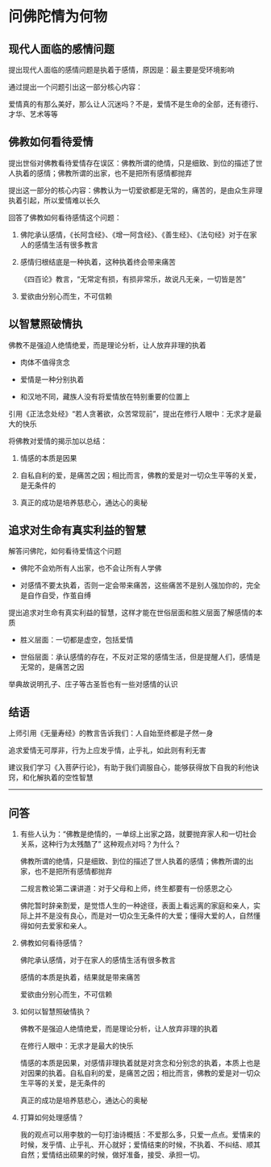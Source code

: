 # 问佛陀情为何物

## 现代人面临的感情问题

提出现代人面临的感情问题是执着于感情，原因是：最主要是受环境影响

通过提出一个问题引出这一部分核心内容：

爱情真的有那么美好，那么让人沉迷吗？不是，爱情不是生命的全部，还有德行、才华、艺术等等

## 佛教如何看待爱情

提出世俗对佛教看待爱情存在误区：佛教所谓的绝情，只是细致、到位的描述了世人执着的感情；佛教所谓的出家，也不是把所有感情都抛弃 

提出这一部分的核心内容：佛教认为一切爱欲都是无常的，痛苦的，是由众生非理执着引起，所以爱情难以长久

回答了佛教如何看待感情这个问题：

1. 佛陀承认感情，《长阿含经》、《增一阿含经》、《善生经》、《法句经》对于在家人的感情生活有很多教言

2. 感情归根结底是一种执着，这种执着终会带来痛苦
    
    《四百论》教言，“无常定有损，有损非常乐，故说凡无亲，一切皆是苦”
    
3. 爱欲由分别心而生，不可信赖

## 以智慧照破情执
佛教不是强迫人绝情绝爱，而是理论分析，让人放弃非理的执着

- 肉体不值得贪念

- 爱情是一种分别执着

- 和汉地不同，藏族人没有将爱情放在特别重要的位置上

引用《正法念处经》“若人贪著欲，众苦常现前”，提出在修行人眼中：无求才是最大的快乐

将佛教对爱情的揭示加以总结：

1. 情感的本质是因果

2. 自私自利的爱，是痛苦之因；相比而言，佛教的爱是对一切众生平等的关爱，是无条件的

3. 真正的成功是培养慈悲心，通达心的奥秘

## 追求对生命有真实利益的智慧

解答问佛陀，如何看待爱情这个问题

- 佛陀不会劝所有人出家，也不会让所有人学佛

- 对感情不要太执着，否则一定会带来痛苦，这些痛苦不是别人强加你的，完全是自作自受，作茧自缚

提出追求对生命有真实利益的智慧，这样才能在世俗层面和胜义层面了解感情的本质

- 胜义层面：一切都是虚空，包括爱情

- 世俗层面：承认感情的存在，不反对正常的感情生活，但是提醒人们，感情是无常的，是痛苦之因

举典故说明孔子、庄子等古圣哲也有一些对感情的认识

## 结语

上师引用《无量寿经》的教言告诉我们：人自始至终都是孑然一身

追求爱情无可厚非，行为上应发乎情，止乎礼，如此则有利无害

建议我们学习《入菩萨行论》，有助于我们调服自心，能够获得放下自我的利他诀窍，和化解执着的空性智慧

--------------------------------------------------------------

## 问答

1. 有些人认为：“佛教是绝情的，一单综上出家之路，就要抛弃家人和一切社会关系，这种行为太残酷了” 这种观点对吗？为什么？

    佛教所谓的绝情，只是细致、到位的描述了世人执着的感情；佛教所谓的出家，也不是把所有感情都抛弃
    
    二规言教论第二课讲道：对于父母和上师，终生都要有一份感恩之心
    
    佛陀暂时辞亲割爱，是觉悟人生的一种途径，表面上看远离的家庭和亲人，实际上并不是没有良心，而是对一切众生无条件的大爱；懂得大爱的人，自然懂得如何去爱家和亲人。

2. 佛教如何看待感情？

    佛陀承认感情，对于在家人的感情生活有很多教言
    
    感情的本质是执着，结果就是带来痛苦
    
    爱欲由分别心而生，不可信赖

3. 如何以智慧照破情执？

    佛教不是强迫人绝情绝爱，而是理论分析，让人放弃非理的执着
    
    在修行人眼中：无求才是最大的快乐
    
    情感的本质是因果，对感情非理执着就是对贪念和分别念的执着，本质上也是对因果的执着。自私自利的爱，是痛苦之因；相比而言，佛教的爱是对一切众生平等的关爱，是无条件的
    
    真正的成功是培养慈悲心，通达心的奥秘

4. 打算如何处理感情？

    我的观点可以用李敖的一句打油诗概括：不爱那么多，只爱一点点。爱情来的时候，发乎情、止乎礼、开心就好；爱情结束的时候，不执着、不纠结、顺其自然；爱情结出硕果的时候，做好准备，接受、承担一切。
